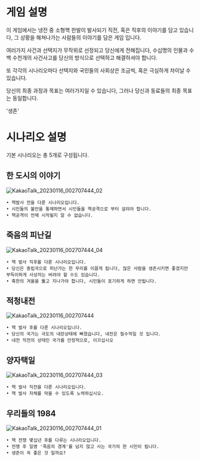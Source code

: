 # 게임 설명

이 게임에서는 냉전 중 소형핵 한발이 발사되기 직전, 혹은 직후의 이야기를 담고 있습니다, 그 상황을 해쳐나가는 사람들의 이야기를 담은 게임 입니다.

여러가지 사건과 선택지가 무작위로 선정되고 당신에게 전해집니다, 수십명의 인물과 수백 수천개의 사건사고를 당신의 방식으로 선택하고 해결하셔야 합니다.

또 각각의 시나리오마다 선택지와 국민들의 사회상은 조금씩, 혹은 극심하게 차이날 수 있습니다.

당신의 최종 과정과 목표는 여러가지일 수 있습니다, 그러나 당신과 동료들의 최종 목표는 동일합니다.

'생존'

# 시나리오 설명

기본 시나리오는 총 5개로 구성됩니다.

## 한 도시의 이야기
![KakaoTalk_20230116_002707444_02](https://user-images.githubusercontent.com/122090786/213181352-cbf54034-07ff-4b32-b93e-eecdb667b321.png)

    • 핵발사 전을 다룬 시나리오입니다.
    • 시민들의 불만을 통제하면서 시민들을 핵공격으로 부터 살려야 합니다.
    • 핵공격이 언제 시작될지 알 수 없습니다.
    

## 죽음의 피난길
![KakaoTalk_20230116_002707444_04](https://user-images.githubusercontent.com/122090786/212578828-522931b8-d736-4372-b1f8-bbd708efbb67.png)

    • 핵 발사 직후를 다룬 시나리오입니다.
    • 당신은 중립국으로 피난가는 한 무리를 이끌게 됩니다, 많은 사람을 생존시키면 좋겠지만 부득이하게 사상자는 버려야 할 수도 있습니다.
    • 혹한의 겨울을 뚫고 지나가야 합니다, 시민들이 포기하게 하면 안됩니다.


## 적청내전
![KakaoTalk_20230116_002707444](https://user-images.githubusercontent.com/122090786/213185608-2af3a7ad-f12b-475e-8ec4-01f2c92f1cce.png)

    • 핵 발사 후를 다룬 시나리오입니다.
    • 당신의 국가는 극도의 내란상태에 빠졌습니다, 내전은 필수적일 것 입니다.
    • 내전 직전의 상태인 국가를 안정적으로, 이끄십시오


## 양자택일
![KakaoTalk_20230116_002707444_03](https://user-images.githubusercontent.com/122090786/213185514-f81e95e4-e891-492c-90fd-b2998a44992b.png)

    • 핵 발사 직전을 다룬 시나리오입니다.
    • 핵 발사 자체를 막을 수 있도록 노력하십시오.

## 우리들의 1984
![KakaoTalk_20230116_002707444_01](https://user-images.githubusercontent.com/122090786/213185682-deae9b21-d7a7-4d37-a18e-ce72f813e7e9.png)

    • 핵 전쟁 몇십년 후를 다루는 시나리오입니다.
    • 전쟁 후 일명 '죽음의 경계'를 넘지 않고 사는 국가의 한 시민이 됩니다.
    • 생존이 꼭 좋은 것 일까요?
